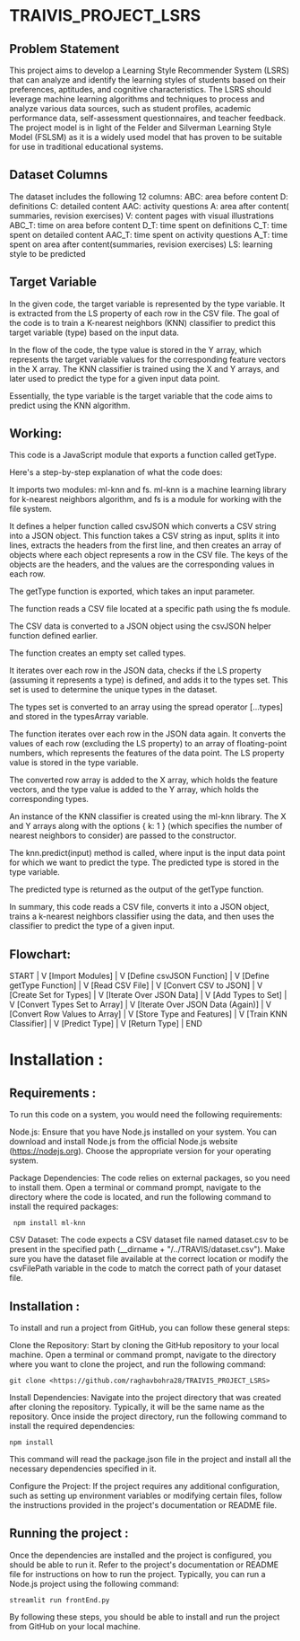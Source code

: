 # TRAIVIS_PROJECT_LSRS
## Problem Statement
This project aims to develop a Learning Style Recommender System (LSRS) that can analyze and identify the learning styles of students based on their preferences, aptitudes, and cognitive characteristics. The LSRS should leverage machine learning algorithms and techniques to process and analyze various data sources, such as student profiles, academic performance data, self-assessment questionnaires, and teacher feedback. The project model is in light of the Felder and Silverman Learning Style Model (FSLSM) as it is a widely used model that has proven to be suitable for use in traditional educational systems.
## Dataset Columns
The dataset includes the following 12 columns:
ABC: area before content
D: definitions
C: detailed content
AAC: activity questions
A: area after content( summaries, revision exercises)
V: content pages with visual illustrations 
ABC_T: time on area before content
D_T: time spent on definitions
C_T: time spent on detailed content
AAC_T: time spent on activity questions
A_T: time spent on area after content(summaries, revision exercises)
LS: learning style to be predicted
## Target Variable
In the given code, the target variable is represented by the type variable. It is extracted from the LS property of each row in the CSV file. The goal of the code is to train a K-nearest neighbors (KNN) classifier to predict this target variable (type) based on the input data.

In the flow of the code, the type value is stored in the Y array, which represents the target variable values for the corresponding feature vectors in the X array. The KNN classifier is trained using the X and Y arrays, and later used to predict the type for a given input data point.

Essentially, the type variable is the target variable that the code aims to predict using the KNN algorithm.
## Working: 
This code is a JavaScript module that exports a function called getType.

Here's a step-by-step explanation of what the code does:

It imports two modules: ml-knn and fs. ml-knn is a machine learning library for k-nearest neighbors algorithm, and fs is a module for working with the file system.

It defines a helper function called csvJSON which converts a CSV string into a JSON object. This function takes a CSV string as input, splits it into lines, extracts the headers from the first line, and then creates an array of objects where each object represents a row in the CSV file. The keys of the objects are the headers, and the values are the corresponding values in each row.

The getType function is exported, which takes an input parameter.

The function reads a CSV file located at a specific path using the fs module.

The CSV data is converted to a JSON object using the csvJSON helper function defined earlier.

The function creates an empty set called types.

It iterates over each row in the JSON data, checks if the LS property (assuming it represents a type) is defined, and adds it to the types set. This set is used to determine the unique types in the dataset.

The types set is converted to an array using the spread operator [...types] and stored in the typesArray variable.

The function iterates over each row in the JSON data again. It converts the values of each row (excluding the LS property) to an array of floating-point numbers, which represents the features of the data point. The LS property value is stored in the type variable.

The converted row array is added to the X array, which holds the feature vectors, and the type value is added to the Y array, which holds the corresponding types.

An instance of the KNN classifier is created using the ml-knn library. The X and Y arrays along with the options { k: 1 } (which specifies the number of nearest neighbors to consider) are passed to the constructor.

The knn.predict(input) method is called, where input is the input data point for which we want to predict the type. The predicted type is stored in the type variable.

The predicted type is returned as the output of the getType function.

In summary, this code reads a CSV file, converts it into a JSON object, trains a k-nearest neighbors classifier using the data, and then uses the classifier to predict the type of a given input.
## Flowchart: 
START
      |
     V
[Import Modules]
      |
     V
[Define csvJSON Function]
      |
     V
[Define getType Function]
      |
     V
[Read CSV File]
      |
     V
[Convert CSV to JSON]
      |
     V
[Create Set for Types]
      |
     V
[Iterate Over JSON Data]
      |
     V
[Add Types to Set]
      |
     V
[Convert Types Set to Array]
      |
     V
[Iterate Over JSON Data (Again)]
      |
     V
[Convert Row Values to Array]
      |
     V
[Store Type and Features]
      |
     V
[Train KNN Classifier]
      |
     V
[Predict Type]
      |
     V
[Return Type]
      |
END
# Installation :
## Requirements :
To run this code on a system, you would need the following requirements:

Node.js: Ensure that you have Node.js installed on your system. You can download and install Node.js from the official Node.js website (https://nodejs.org). Choose the appropriate version for your operating system.

Package Dependencies: The code relies on external packages, so you need to install them. Open a terminal or command prompt, navigate to the directory where the code is located, and run the following command to install the required packages:
```
 npm install ml-knn
```
CSV Dataset: The code expects a CSV dataset file named dataset.csv to be present in the specified path (__dirname + "/../TRAVIS/dataset.csv"). Make sure you have the dataset file available at the correct location or modify the csvFilePath variable in the code to match the correct path of your dataset file.
## Installation :
To install and run a project from GitHub, you can follow these general steps:

Clone the Repository: Start by cloning the GitHub repository to your local machine. Open a terminal or command prompt, navigate to the directory where you want to clone the project, and run the following command:

```
git clone <https://github.com/raghavbohra28/TRAIVIS_PROJECT_LSRS>
```
Install Dependencies: Navigate into the project directory that was created after cloning the repository. Typically, it will be the same name as the repository. Once inside the project directory, run the following command to install the required dependencies:
```
npm install
```
This command will read the package.json file in the project and install all the necessary dependencies specified in it.

Configure the Project: If the project requires any additional configuration, such as setting up environment variables or modifying certain files, follow the instructions provided in the project's documentation or README file.
## Running the project :
Once the dependencies are installed and the project is configured, you should be able to run it. Refer to the project's documentation or README file for instructions on how to run the project. Typically, you can run a Node.js project using the following command:
```
streamlit run frontEnd.py
```
By following these steps, you should be able to install and run the project from GitHub on your local machine. 
